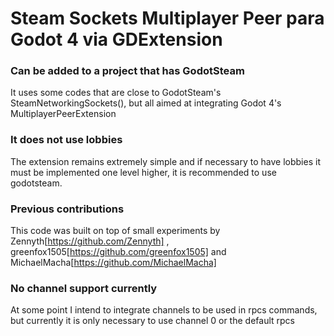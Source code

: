 # Steam Sockets Multiplayer Peer para Godot 4 via GDExtension

### Can be added to a project that has GodotSteam
It uses some codes that are close to GodotSteam's SteamNetworkingSockets(), but all aimed at integrating Godot 4's MultiplayerPeerExtension

### It does not use lobbies
The extension remains extremely simple and if necessary to have lobbies it must be implemented one level higher, it is recommended to use godotsteam.

### Previous contributions
This code was built on top of small experiments by Zennyth[https://github.com/Zennyth] , greenfox1505[https://github.com/greenfox1505] and MichaelMacha[https://github.com/MichaelMacha]

### No channel support currently
At some point I intend to integrate channels to be used in rpcs commands, but currently it is only necessary to use channel 0 or the default rpcs
